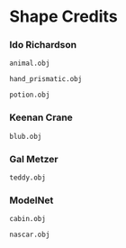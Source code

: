 # Shape Credits

### Ido Richardson

`animal.obj`

`hand_prismatic.obj`

`potion.obj`

###  Keenan Crane

`blub.obj`

### Gal Metzer

`teddy.obj`

### ModelNet

`cabin.obj`

`nascar.obj`